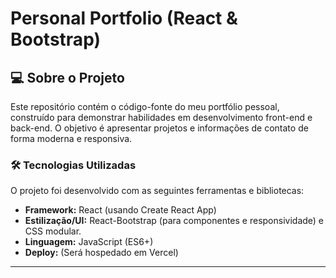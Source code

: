 # Personal Portfolio (React & Bootstrap)

## 💻 Sobre o Projeto

Este repositório contém o código-fonte do meu portfólio pessoal, construído para demonstrar habilidades em desenvolvimento front-end e back-end. O objetivo é apresentar projetos e informações de contato de forma moderna e responsiva.

### 🛠️ Tecnologias Utilizadas

O projeto foi desenvolvido com as seguintes ferramentas e bibliotecas:

* **Framework:** React (usando Create React App)
* **Estilização/UI:** React-Bootstrap (para componentes e responsividade) e CSS modular.
* **Linguagem:** JavaScript (ES6+)
* **Deploy:** (Será hospedado em Vercel)

---